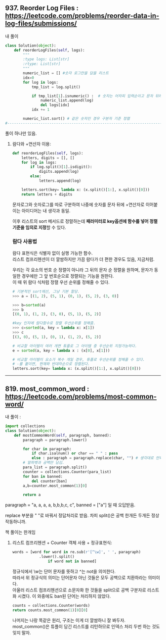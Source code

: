 ## 937. Reorder Log Files  : https://leetcode.com/problems/reorder-data-in-log-files/submissions/  


내 풀이 

```python
class Solution(object):
    def reorderLogFiles(self, logs):
        """
        :type logs: List[str]
        :rtype: List[str]
        """
        numeric_list = [] #숫자 로그만을 담을 리스트
        idx=0
        for log in logs:
            tmp_list = log.split()

            if tmp_list[1].isnumeric() :  # 숫자는 어차피 입력순이고 문자 뒤에 있으므로 따로 뺴줘서 나중에 문자정렬 결과물 뒤에 붙이기
                numeric_list.append(log)
                del logs[idx]
            idx += 1

        numeric_list.sort() # 같은 숫자인 경우 구분자 기준 정렬
#--------------------------------------------------------------------------------- 문자 정렬 + 같은경우 구분자 정렬 생각못해내고 ㅈㅈ
```  

풀이 하나만 있음.  

1. 람다와 +연산자 이용:  

    ```python
    def reorderLogFiles(self, logs): 
        letters, digits = [], []
        for log in logs:
            if log.split()[1].isdigit():
                digits.append(log)
            else: 
                letters.append(log)

        letters.sort(key= lambda x: (x.split()[1:], x.split()[0]))
        return letters + digits
    ```


    문자로그와 숫자로그를 따로 구분하여 나중에 숫자를 문자 뒤에 +연산자로 이어붙이는 아이디어는 내 생각과 동일.  

    이후 리스트의 sort 메서드로 정렬하는데 **패러미터로 key옵션에 함수를 넣어 정렬 기준을 임의로 지정**할 수 있다.  

    ### 람다 사용법  

    람다 표현식은 식별자 없이 실행 가능한 함수.  
    리스트 컴프리헨션이 더 깔쌈하지만 가끔 람다가 더 편한 경우도 있음, 지금처럼.  

    우리는 각 요소의 번호 순 정렬이 아니라 그 뒤의 문자 순 정렬을 원하며, 문자가 동일한 경우에만 그 앞 번호순으로 정렬되는 기능을 원한다.  
    이 때 위 람다 식처럼 정렬 우선 순위를 정해줄 수 있다.  

    ```python
    # 기본적인 sort에선, 그냥 기본 할당.
    >>> a = [(1, 2), (5, 1), (0, 1), (5, 2), (3, 0)]

    >>> b=sorted(a)
    >>> b
    [(0, 1), (1, 2), (3, 0), (5, 1), (5, 2)]

    #key 인자에 람다함수로 정렬 우선순위를 정해줌.
    >>> c=sorted(a, key = lambda x: x[1])
    >>> c
    [(3, 0), (5, 1), (0, 1), (1, 2), (5, 2)]

    # 비교할 아이템이 여러 개면 튜플로 그 아이템 중 우선순위 지정가능하다.
    e = sorted(a, key = lambda x : (x[0], x[1]))

    # 비교할 아이템이 요소가 복수 개일 경우, 튜플로 우선순위를 정해줄 수 있다.
    # -를 붙이면, 현재와 반대차순으로 정렬된다.
    letters.sort(key= lambda x: (x.split()[1:], x.split()[0]))
    ```  

---  

## 819. most_common_word : https://leetcode.com/problems/most-common-word/  

내 풀이 : 
```python
import collections
class Solution(object):
    def mostCommonWord(self, paragraph, banned):
        paragraph = paragraph.lower()

        for char in paragraph:
            if char.isalnum() or char == " " : pass
            else : paragraph = paragraph.replace(char, "") # 생각대로 안되면 항상 in-place여부 확인해보기
        # 알파벳과 공백만 남김.
        para_list = paragraph.split()
        counter = collections.Counter(para_list)
        for ban in banned:
            del counter[ban]
        a,b=counter.most_common(1)[0]
        
        return a
```  
paragraph = "a, a, a, a, b,b,b,c, c", 
banned = ["a"] 일 때 오답받음.

replace 부분을 " "로 바꿔서 정답처리로 받음. 차피 split()은 공백 한개든 두개든 정상작동하니까.  

책 풀이는 한개임 

1. 리스트 컴프리헨션 + Counter 객체 사용 + 정규표현식:  

    ```python
    words = [word for word in re.sub(r'[^\w]', ' ', paragraph)
                .lower().split()
                    if word not in banned]
    ```
    정규식에서 \w는 단어 문자를 뜻하고 ^는 not을 의미한다.  
    따라서 위 정규식의 의미는 단어문자 아닌 것들은 모두 공백으로 치환하라는 의미이다.  
    아울러 리스트 컴프리헨션으로 소문자화 한 것들을 split으로 공백 구분자로 리스트화 시켰다. 이 와중에도 ban된 단어는 처리하지 않았다.  

    ```python
    counts = collections.Counter(words)
    return counts.most_common(1)[0][0]
    ```
    나머지는 나랑 똑같은 원리, 구조는 이게 더 깔쌈하니 잘 봐두자.  
    most_common()은 튜플이 담긴 리스트를 리턴하므로 인덱스 처리 두번 하는 것도 잊지 말자.



    